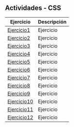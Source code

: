 ## Actividades - CSS
Ejercicio | Descripción
----------|------------
[Ejercicio1](/Actividades/Ejercicio1/Ejercicio1.html) | Ejercicio
[Ejercicio2](/Actividades/Ejercicio2/Ejercicio2.html) | Ejercicio
[Ejercicio3](/Actividades/Ejercicio3/Ejercicio3.html) | Ejercicio
[Ejercicio4](/Actividades/Ejercicio4/Ejercicio4.html) | Ejercicio
[Ejercicio5](/Actividades/Ejercicio5/Ejercicio5.html) | Ejercicio
[Ejercicio6](/Actividades/Ejercicio6/Ejercicio6.html) | Ejercicio
[Ejercicio7](/Actividades/Ejercicio7/Ejercicio7.html) | Ejercicio
[Ejercicio8](/Actividades/Ejercicio8/Ejercicio8.html) | Ejercicio
[Ejercicio9](/Actividades/Ejercicio9/Ejercicio9.html) | Ejercicio
[Ejercicio10](/Actividades/Ejercicio10/Ejercicio10.html) | Ejercicio
[Ejercicio11](/Actividades/Ejercicio11/Ejercicio11.html) | Ejercicio
[Ejercicio12](/Actividades/Ejercicio12/Ejercicio12.html) | Ejercicio
